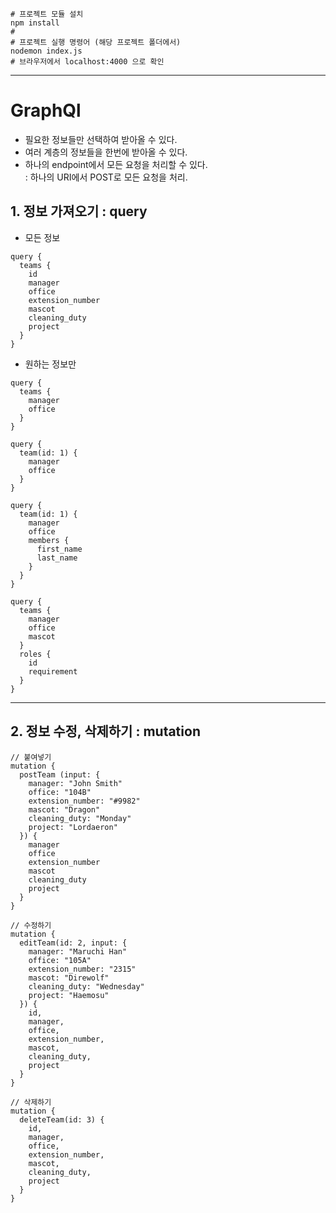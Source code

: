 ```
# 프로젝트 모듈 설치
npm install
#
# 프로젝트 실행 명령어 (해당 프로젝트 폴더에서)
nodemon index.js
# 브라우저에서 localhost:4000 으로 확인
```

---

# GraphQl

- 필요한 정보들만 선택하여 받아올 수 있다.
- 여러 계층의 정보들을 한번에 받아올 수 있다.
- 하나의 endpoint에서 모든 요청을 처리할 수 있다.  
  : 하나의 URI에서 POST로 모든 요청을 처리.

## 1. 정보 가져오기 : query

- 모든 정보

```
query {
  teams {
    id
    manager
    office
    extension_number
    mascot
    cleaning_duty
    project
  }
}
```

- 원하는 정보만

```
query {
  teams {
    manager
    office
  }
}

query {
  team(id: 1) {
    manager
    office
  }
}

query {
  team(id: 1) {
    manager
    office
    members {
      first_name
      last_name
    }
  }
}

query {
  teams {
    manager
    office
    mascot
  }
  roles {
    id
    requirement
  }
}
```

---

## 2. 정보 수정, 삭제하기 : mutation

```
// 붙여넣기
mutation {
  postTeam (input: {
    manager: "John Smith"
    office: "104B"
    extension_number: "#9982"
    mascot: "Dragon"
    cleaning_duty: "Monday"
    project: "Lordaeron"
  }) {
    manager
    office
    extension_number
    mascot
    cleaning_duty
    project
  }
}

// 수정하기
mutation {
  editTeam(id: 2, input: {
    manager: "Maruchi Han"
    office: "105A"
    extension_number: "2315"
    mascot: "Direwolf"
    cleaning_duty: "Wednesday"
    project: "Haemosu"
  }) {
    id,
    manager,
    office,
    extension_number,
    mascot,
    cleaning_duty,
    project
  }
}

// 삭제하기
mutation {
  deleteTeam(id: 3) {
    id,
    manager,
    office,
    extension_number,
    mascot,
    cleaning_duty,
    project
  }
}
```
